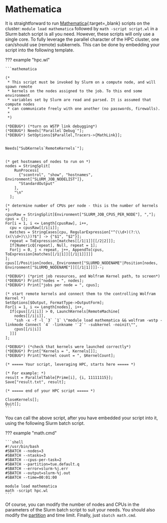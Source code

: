 # Mathematica

It is straightforward to run
[Mathematica](https://www.wolfram.com/mathematica/){:target=_blank} scripts on the
cluster: `module load mathematica` followed by `math -script script.wl`
in a Slurm batch script is all you need. However, these scripts will
only use a single core. To fully leverage the parallel character of the
HPC cluster, one can/should use (remote) subkernels. This can be done by
embedding your script into the following template.

??? example "hpc.wl"

    ```mathematica
    
    (*
     * This script must be invoked by Slurm on a compute node, and will spawn remote
     * kernels on the nodes assigned to the job. To this end some environment
     * variables set by Slurm are read and parsed. It is assumed that compute nodes
     * can communicate freely with one another (no passwords, firewalls).
     *
     *)

    (*DEBUG*) (*turn on WSTP link debugging*)
    (*DEBUG*) Needs["Parallel`Debug`"];
    (*DEBUG*) SetOptions[$Parallel,Tracers->{MathLink}];


    Needs["SubKernels`RemoteKernels`"];


    (* get hostnames of nodes to run on *)
    nodes = StringSplit[
        RunProcess[
          {"scontrol", "show", "hostnames", Environment["SLURM_JOB_NODELIST"]},
          "StandardOutput"
        ],
        "\n"
      ];

    (* determine number of CPUs per node - this is the number of kernels *)
    cpusRaw = StringSplit[Environment["SLURM_JOB_CPUS_PER_NODE"], ","];
    cpus = {};
    For[i = 1, i <= Length[cpusRaw], i++,
      cpu = cpusRaw[[/i|i]];
      matches = StringCases[cpu, RegularExpression["^(\\d+)(?:\\(x(\\d+)\\))?$"] -> {"$1", "$2"}];
      repeat = ToExpression[matches[[/1|1]][[/2|2]]];
      If[NumericQ[repeat], Null, repeat = 1];
      For[j = 0, j < repeat, j++, AppendTo[cpus, ToExpression[matches[[/1|1]][[/1|1]]]]]
    ];
    cpus[[/Position[nodes,_Environment["SLURMD_NODENAME"|Position[nodes, Environment["SLURMD_NODENAME"]][[/1|1]]]]--;

    (*DEBUG*) (*print job resources, and Wolfram Kernel path, to screen*)
    (*DEBUG*) Print["nodes = ", nodes];
    (*DEBUG*) Print["jobs per node = ", cpus];

    (* start remote kernels and connect them to the controlling Wolfram Kernel *)
    SetOptions[$Output, FormatType->OutputForm];
    For[i = 1, i <= Length[nodes], i++,
      If[cpus[[/i|i]] > 0, LaunchKernels[RemoteMachine[
        nodes[[/i|i]],
        "ssh -x -f -l `3` `1` \"module load mathematica && wolfram -wstp -linkmode Connect `4` -linkname '`2`' -subkernel -noinit\"",
        cpus[[/i|i]]
      ]]]
    ];

    (*DEBUG*) (*check that kernels were launched correctly*)
    (*DEBUG*) Print["Kernels = ", Kernels[]];
    (*DEBUG*) Print["Kernel count = ", $KernelCount];

    (* ===== Your script, leveraging HPC, starts here ===== *)

    (* For example: *)
    result = ParallelTable[Prime[i], {i, 11111115}];
    Save["result.txt", result];

    (* ===== end of your HPC script ===== *)

    CloseKernels[];
    Quit[];
    ```

You can call the above script, after you have embedded your script into
it, using the following Slurm batch script.

??? example "math.cmd"

    ```shell
    #!/usr/bin/bash
    #SBATCH --nodes=3
    #SBATCH --ntasks=3
    #SBATCH --cpus-per-task=2
    #SBATCH --partition=tue.default.q
    #SBATCH --error=slurm-%j.err
    #SBATCH --output=slurm-%j.out
    #SBATCH --time=00:01:00

    module load mathematica
    math -script hpc.wl
    ```

Of course, you can modify the number of nodes and CPUs in the parameters
of the Slurm batch script to suit your needs. You should also modify the [partition](../../steps/jobs/index.md)
and time limit. Finally, just `sbatch math.cmd`.
